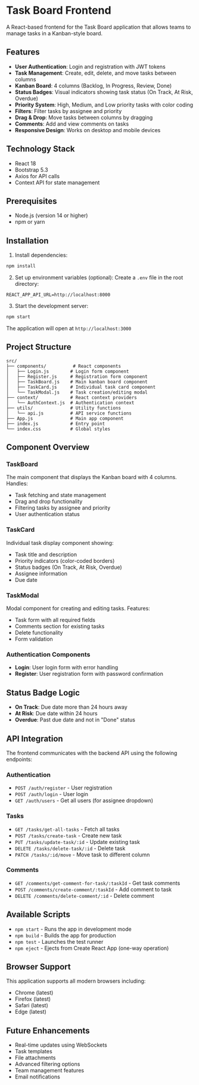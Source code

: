 # Task Board Frontend

A React-based frontend for the Task Board application that allows teams to manage tasks in a Kanban-style board.

## Features

- **User Authentication**: Login and registration with JWT tokens
- **Task Management**: Create, edit, delete, and move tasks between columns
- **Kanban Board**: 4 columns (Backlog, In Progress, Review, Done)
- **Status Badges**: Visual indicators showing task status (On Track, At Risk, Overdue)
- **Priority System**: High, Medium, and Low priority tasks with color coding
- **Filters**: Filter tasks by assignee and priority
- **Drag & Drop**: Move tasks between columns by dragging
- **Comments**: Add and view comments on tasks
- **Responsive Design**: Works on desktop and mobile devices

## Technology Stack

- React 18
- Bootstrap 5.3
- Axios for API calls
- Context API for state management

## Prerequisites

- Node.js (version 14 or higher)
- npm or yarn

## Installation

1. Install dependencies:
```bash
npm install
```

2. Set up environment variables (optional):
Create a `.env` file in the root directory:
```
REACT_APP_API_URL=http://localhost:8000
```

3. Start the development server:
```bash
npm start
```

The application will open at `http://localhost:3000`

## Project Structure

```
src/
├── components/          # React components
│   ├── Login.js        # Login form component
│   ├── Register.js     # Registration form component
│   ├── TaskBoard.js    # Main kanban board component
│   ├── TaskCard.js     # Individual task card component
│   └── TaskModal.js    # Task creation/editing modal
├── context/            # React context providers
│   └── AuthContext.js  # Authentication context
├── utils/              # Utility functions
│   └── api.js          # API service functions
├── App.js              # Main app component
├── index.js            # Entry point
└── index.css           # Global styles
```

## Component Overview

### TaskBoard
The main component that displays the Kanban board with 4 columns. Handles:
- Task fetching and state management
- Drag and drop functionality
- Filtering tasks by assignee and priority
- User authentication status

### TaskCard
Individual task display component showing:
- Task title and description
- Priority indicators (color-coded borders)
- Status badges (On Track, At Risk, Overdue)
- Assignee information
- Due date

### TaskModal
Modal component for creating and editing tasks. Features:
- Task form with all required fields
- Comments section for existing tasks
- Delete functionality
- Form validation

### Authentication Components
- **Login**: User login form with error handling
- **Register**: User registration form with password confirmation

## Status Badge Logic

- **On Track**: Due date more than 24 hours away
- **At Risk**: Due date within 24 hours
- **Overdue**: Past due date and not in "Done" status

## API Integration

The frontend communicates with the backend API using the following endpoints:

### Authentication
- `POST /auth/register` - User registration
- `POST /auth/login` - User login
- `GET /auth/users` - Get all users (for assignee dropdown)

### Tasks
- `GET /tasks/get-all-tasks` - Fetch all tasks
- `POST /tasks/create-task` - Create new task
- `PUT /tasks/update-task/:id` - Update existing task
- `DELETE /tasks/delete-task/:id` - Delete task
- `PATCH /tasks/:id/move` - Move task to different column

### Comments
- `GET /comments/get-comment-for-task/:taskId` - Get task comments
- `POST /comments/create-comment/:taskId` - Add comment to task
- `DELETE /comments/delete-comment/:id` - Delete comment

## Available Scripts

- `npm start` - Runs the app in development mode
- `npm build` - Builds the app for production
- `npm test` - Launches the test runner
- `npm eject` - Ejects from Create React App (one-way operation)

## Browser Support

This application supports all modern browsers including:
- Chrome (latest)
- Firefox (latest)
- Safari (latest)
- Edge (latest)

## Future Enhancements

- Real-time updates using WebSockets
- Task templates
- File attachments
- Advanced filtering options
- Team management features
- Email notifications